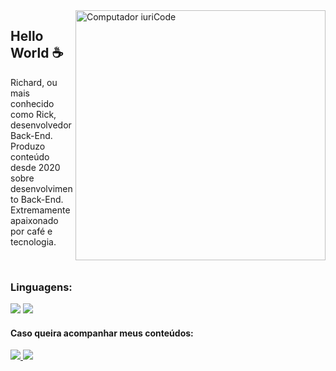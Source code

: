 

<img src="https://raw.githubusercontent.com/MicaelliMedeiros/micaellimedeiros/master/image/computer-illustration.png" min-width="400px" max-width="400px" width="400px" align="right" alt="Computador iuriCode">

<h2>Hello World ☕</h2>

<p>Richard, ou mais conhecido como Rick, desenvolvedor Back-End. Produzo conteúdo desde 2020 sobre desenvolvimento Back-End. Extremamente apaixonado por café e tecnologia.</p>

</br>

<h3>Linguagens: </h3> 
<div align="left">
    <img src="https://img.shields.io/badge/C%23-239120?style=for-the-badge&logo=c-sharp&logoColor=white"/>
    <img src="https://img.shields.io/badge/.NET-5C2D91?style=for-the-badge&logo=.net&logoColor=white"/>
   

<h4>Caso queira acompanhar meus conteúdos:</h4> 

<div align="left">
  <a href="https://www.instagram.com/rick.mt03/" alt="Instagram">
    <img src="https://img.shields.io/badge/-Instagram-ff3a5e?style=for-the-badge&logo=Instagram&logoColor=FFF"/>
  </a>
  
  <a href="https://www.linkedin.com/in/richard-martins-241634262/" alt="Linkedin">
    <img src="https://img.shields.io/badge/LinkedIn-0077B5?style=for-the-badge&logo=linkedin&logoColor=white"/>
  </a>
  
</div>
